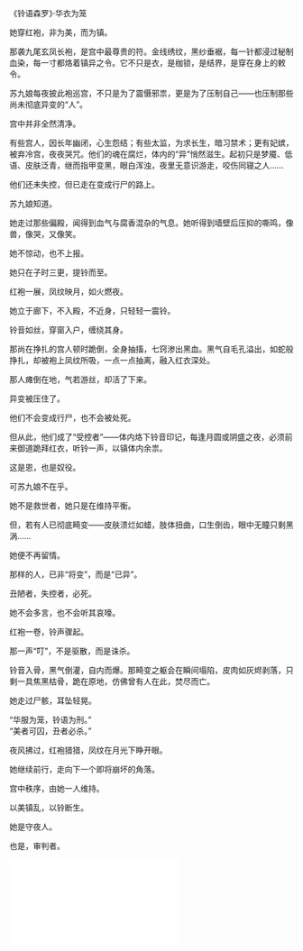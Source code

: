 《铃语森罗》·华衣为笼  

她穿红袍，非为美，而为镇。  

那袭九尾玄凤长袍，是宫中最尊贵的符。金线绣纹，黑纱垂裾，每一针都浸过秘制血染，每一寸都烙着镇异之令。它不只是衣，是枷锁，是结界，是穿在身上的敕令。  

苏九娘每夜披此袍巡宫，不只是为了震慑邪祟，更是为了压制自己——也压制那些尚未彻底异变的“人”。  

宫中并非全然清净。  

有些宫人，因长年幽闭，心生怨结；有些太监，为求长生，暗习禁术；更有妃嫔，被弃冷宫，夜夜哭咒。他们的魂在腐烂，体内的“异”悄然滋生。起初只是梦魇、低语、皮肤泛青，继而指甲变黑，眼白浑浊，夜里无意识游走，咬伤同寝之人……  

他们还未失控，但已走在变成行尸的路上。  

苏九娘知道。  

她走过那些偏殿，闻得到血气与腐香混杂的气息。她听得到墙壁后压抑的嘶鸣，像兽，像哭，又像笑。  

她不惊动，也不上报。  

她只在子时三更，提铃而至。  

红袍一展，凤纹映月，如火燃夜。  

她立于廊下，不入殿，不近身，只轻轻一震铃。  

铃音如丝，穿窗入户，缠绕其身。  

那尚在挣扎的宫人顿时跪倒，全身抽搐，七窍渗出黑血。黑气自毛孔溢出，如蛇般挣扎，却被袍上凤纹所吸，一点一点抽离，融入红衣深处。  

那人瘫倒在地，气若游丝，却活了下来。  

异变被压住了。  

他们不会变成行尸，也不会被处死。  

但从此，他们成了“受控者”——体内烙下铃音印记，每逢月圆或阴盛之夜，必须前来御道跪拜红衣，听铃一声，以镇体内余祟。  

这是恩，也是奴役。  

可苏九娘不在乎。  

她不是救世者，她只是在维持平衡。  

但，若有人已彻底畸变——皮肤溃烂如蜡，肢体扭曲，口生倒齿，眼中无瞳只剩黑涡……  

她便不再留情。  

那样的人，已非“将变”，而是“已异”。  

丑陋者，失控者，必死。  

她不会多言，也不会听其哀嚎。  

红袍一卷，铃声骤起。  

那一声“叮”，不是驱散，而是诛杀。  

铃音入骨，黑气倒灌，自内而爆。那畸变之躯会在瞬间塌陷，皮肉如灰烬剥落，只剩一具焦黑枯骨，跪在原地，仿佛曾有人在此，焚尽而亡。  

她走过尸骸，耳坠轻晃。  

“华服为笼，铃语为刑。”  
“美者可囚，丑者必杀。”  

夜风拂过，红袍猎猎，凤纹在月光下睁开眼。  

她继续前行，走向下一个即将崩坏的角落。  

宫中秩序，由她一人维持。  

以美镇乱，以铃断生。  

她是守夜人。  

也是，审判者。

![](282.md)